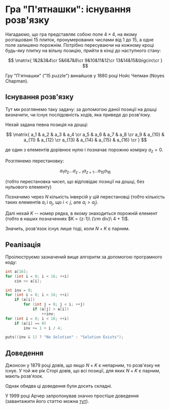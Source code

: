 # Гра "П'ятнашки": існування розв'язку

Нагадаємо, що гра представляє собою поле $4\times4$, на якому розташовані $15$ плиток, пронумерованих числами від $1$ до $15$, а одне поле залишено порожнім. Потрібно пересуваючи на кожному кроці будь-яку плитку на вільну позицію, прийти в кінці до наступного стану:

$$
\matrix{
1&2&3&4\cr
5&6&7&8\cr
9&10&11&12\cr
13&14&15&\bigcirc\cr
}
$$

Гру "П'ятнашки" ("15 puzzle") винайшов у 1880 році Нойс Чепман (Noyes Chapman).

## Існування розв'язку

Тут ми розглянемо таку задачу: за допомогою даної позиції на дошці визначити, чи існує послідовність ходів, яка приведе до розв'язку.

Нехай задана певна позиція на дошці:

$$
\matrix{
a_1 & a_2 & a_3 & a_4 \cr 
a_5 & a_6 & a_7 & a_8 \cr 
a_9 & a_{10} & a_{11} & a_{12} \cr 
a_{13} & a_{14} & a_{15} & a_{16} \cr 
}
$$

де один з елементів дорівнює нулю і позначає порожню комірку $a_z = 0$.

Розглянемо перестановку:

$$
a_1 a_2 \ldots a_{z-1} a_{z+1} \ldots a_{15} a_{16}
$$

(тобто перестановка чисел, що відповідає позиції на дошці, без нульового елементу)

Позначимо через $N$ кількість інверсій у цій перестановці (тобто кількість таких елементів $a_i$ і $a_j$, що $i < j$, але $a_i > a_j$).

Далі нехай $K$ -- номер рядка, в якому знаходиться порожній елемент (тобто в наших позначеннях $K = (z-1)\ {\rm div}\ 4 + 1)$.

Значить, розв'язок існує лише тоді, коли $N+K$ є парним.

## Реалізація

Проілюструємо зазначений вище алгоритм за допомогою програмного коду:
<!--- TODO: specify code snippet id -->
``` cpp
int a[16];
for (int i = 0; i < 16; ++i)
    cin >> a[i];

int inv = 0;
for (int i = 0; i < 16; ++i)
    if (a[i])
        for (int j = 0; j < i; ++j)
            if (a[j] > a[i])
                ++inv;
for (int i = 0; i < 16; ++i)
    if (a[i] == 0)
        inv += 1 + i / 4;

puts((inv & 1) ? "No Solution" : "Solution Exists");
```

## Доведення

Джонсон у 1879 році довів, що якщо $N+K$ є непарним, то розв'язку не існує. У той же рік Сторі довів, що всі позиції, для яких $N+K$ є парним, мають розв'язок.

Однак обидва ці доведення були досить складні.

У 1999 році Арчер запропонував значно простіше доведення (завантажити його статтю можна [тут](http://www.cs.cmu.edu/afs/cs/academic/class/15859-f01/www/notes/15-puzzle.pdf)).